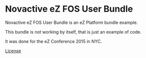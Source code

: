 # Novactive eZ FOS User Bundle

Novactive eZ FOS User Bundle is an eZ Platform bundle example.

This bundle is not working by itself, that is just an example of code.

It was done for the eZ Conference 2015 in NYC.

[License](LICENSE)
